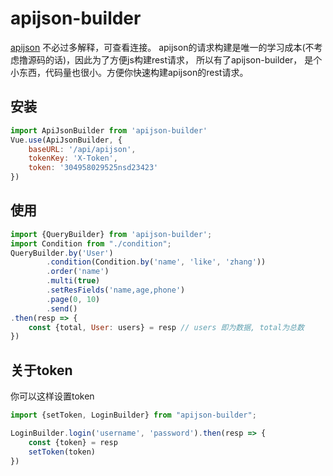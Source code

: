 # apijson-builder
[apijson](https://github.com/APIJSON/APIJSON) 不必过多解释，可查看连接。
apijson的请求构建是唯一的学习成本(不考虑撸源码的话)，因此为了方便js构建rest请求，
所以有了apijson-builder， 是个小东西，代码量也很小。方便你快速构建apijson的rest请求。

## 安装
```javascript
import ApiJsonBuilder from 'apijson-builder'
Vue.use(ApiJsonBuilder, {
    baseURL: '/api/apijson',
    tokenKey: 'X-Token',
    token: '304958029525nsd23423'
})
```

## 使用
```javascript
import {QueryBuilder} from 'apijson-builder';
import Condition from "./condition";
QueryBuilder.by('User')
        .condition(Condition.by('name', 'like', 'zhang'))
        .order('name')
        .multi(true)
        .setResFields('name,age,phone')
        .page(0, 10)
        .send()
.then(resp => {
    const {total, User: users} = resp // users 即为数据, total为总数
})
```

## 关于token
你可以这样设置token
```javascript
import {setToken, LoginBuilder} from "apijson-builder";

LoginBuilder.login('username', 'password').then(resp => {
    const {token} = resp
    setToken(token)
})
```